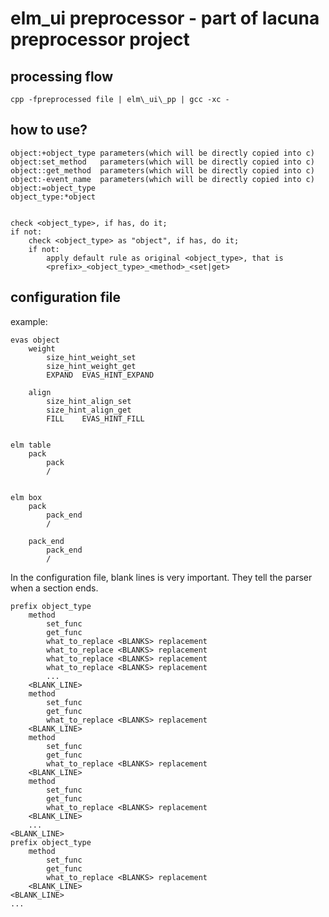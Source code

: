 # elm\_ui preprocessor - part of lacuna preprocessor project
## processing flow

	cpp -fpreprocessed file | elm\_ui\_pp | gcc -xc -

## how to use?

	object:+object_type	parameters(which will be directly copied into c)
	object:set_method	parameters(which will be directly copied into c)
	object::get_method	parameters(which will be directly copied into c)
	object:-event_name	parameters(which will be directly copied into c)
	object:=object_type
	object_type:*object


	check <object_type>, if has, do it;
	if not:
		check <object_type> as "object", if has, do it;
		if not:
			apply default rule as original <object_type>, that is
			<prefix>_<object_type>_<method>_<set|get>

## configuration file
example:

	evas object
		weight
			size_hint_weight_set
			size_hint_weight_get
			EXPAND	EVAS_HINT_EXPAND

		align
			size_hint_align_set
			size_hint_align_get
			FILL	EVAS_HINT_FILL


	elm table
		pack
			pack
			/


	elm box
		pack
			pack_end
			/

		pack_end
			pack_end
			/
		
		

In the configuration file, blank lines is very important.
They tell the parser when a section ends.

	prefix object_type
		method
			set_func
			get_func
			what_to_replace <BLANKS> replacement
			what_to_replace <BLANKS> replacement
			what_to_replace <BLANKS> replacement
			what_to_replace <BLANKS> replacement
			...
		<BLANK_LINE>
		method
			set_func
			get_func
			what_to_replace <BLANKS> replacement
		<BLANK_LINE>
		method
			set_func
			get_func
			what_to_replace <BLANKS> replacement
		<BLANK_LINE>
		method
			set_func
			get_func
			what_to_replace <BLANKS> replacement
		<BLANK_LINE>
		...
	<BLANK_LINE>
	prefix object_type
		method
			set_func
			get_func
			what_to_replace <BLANKS> replacement
		<BLANK_LINE>
	<BLANK_LINE>
	...



